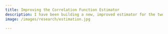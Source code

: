 ```yaml
---
title: Improving the Correlation Function Estimator
description: I have been building a new, improved estimator for the two-point correlation function for large-scale structure. It measures galaxy clustering in a coontinuous basis - no need for binning! 
image: /images/research/estimation.jpg

---
```

